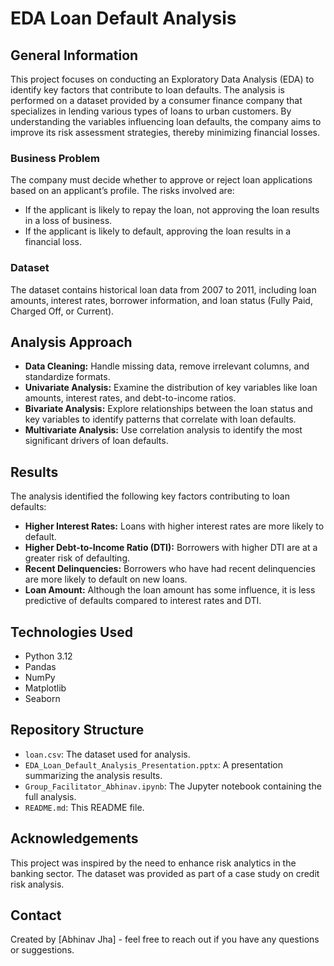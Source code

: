 # EDA Loan Default Analysis

## General Information
This project focuses on conducting an Exploratory Data Analysis (EDA) to identify key factors that contribute to loan defaults. The analysis is performed on a dataset provided by a consumer finance company that specializes in lending various types of loans to urban customers. By understanding the variables influencing loan defaults, the company aims to improve its risk assessment strategies, thereby minimizing financial losses.

### Business Problem
The company must decide whether to approve or reject loan applications based on an applicant’s profile. The risks involved are:
- If the applicant is likely to repay the loan, not approving the loan results in a loss of business.
- If the applicant is likely to default, approving the loan results in a financial loss.

### Dataset
The dataset contains historical loan data from 2007 to 2011, including loan amounts, interest rates, borrower information, and loan status (Fully Paid, Charged Off, or Current).

## Analysis Approach
- **Data Cleaning:** Handle missing data, remove irrelevant columns, and standardize formats.
- **Univariate Analysis:** Examine the distribution of key variables like loan amounts, interest rates, and debt-to-income ratios.
- **Bivariate Analysis:** Explore relationships between the loan status and key variables to identify patterns that correlate with loan defaults.
- **Multivariate Analysis:** Use correlation analysis to identify the most significant drivers of loan defaults.

## Results
The analysis identified the following key factors contributing to loan defaults:
- **Higher Interest Rates:** Loans with higher interest rates are more likely to default.
- **Higher Debt-to-Income Ratio (DTI):** Borrowers with higher DTI are at a greater risk of defaulting.
- **Recent Delinquencies:** Borrowers who have had recent delinquencies are more likely to default on new loans.
- **Loan Amount:** Although the loan amount has some influence, it is less predictive of defaults compared to interest rates and DTI.

## Technologies Used
- Python 3.12
- Pandas
- NumPy
- Matplotlib
- Seaborn

## Repository Structure
- `loan.csv`: The dataset used for analysis.
- `EDA_Loan_Default_Analysis_Presentation.pptx`: A presentation summarizing the analysis results.
- `Group_Facilitator_Abhinav.ipynb`: The Jupyter notebook containing the full analysis.
- `README.md`: This README file.

## Acknowledgements
This project was inspired by the need to enhance risk analytics in the banking sector. The dataset was provided as part of a case study on credit risk analysis.

## Contact
Created by [Abhinav Jha] - feel free to reach out if you have any questions or suggestions.
